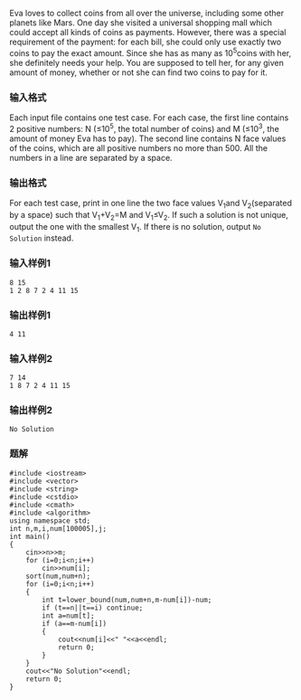 Eva loves to collect coins from all over the universe, including some other planets like Mars. One day she visited a universal shopping mall which could accept all kinds of coins as payments. However, there was a special requirement of the payment: for each bill, she could only use exactly two coins to pay the exact amount. Since she has as many as 10<sup>5</sup>coins with her, she definitely needs your help. You are supposed to tell her, for any given amount of money, whether or not she can find two coins to pay for it.
### 输入格式
Each input file contains one test case. For each case, the first line contains 2 positive numbers: N (≤10<sup>5</sup>, the total number of coins) and M (≤10<sup>3</sup>, the amount of money Eva has to pay). The second line contains N face values of the coins, which are all positive numbers no more than 500. All the numbers in a line are separated by a space.
### 输出格式
For each test case, print in one line the two face values V<sub>1</sub>and V<sub>2</sub>(separated by a space) such that V<sub>1</sub>+V<sub>2</sub>=M and V<sub>1</sub>≤V<sub>2</sub>. If such a solution is not unique, output the one with the smallest V<sub>1</sub>. If there is no solution, output `No Solution` instead.
### 输入样例1
```
8 15
1 2 8 7 2 4 11 15
```
### 输出样例1
```
4 11
```
### 输入样例2
```
7 14
1 8 7 2 4 11 15
```
### 输出样例2
```
No Solution
```

### 题解
```
#include <iostream>
#include <vector>
#include <string>
#include <cstdio>
#include <cmath>
#include <algorithm>
using namespace std;
int n,m,i,num[100005],j;
int main()
{
    cin>>n>>m;
    for (i=0;i<n;i++)
        cin>>num[i];
    sort(num,num+n);
    for (i=0;i<n;i++)
    {
        int t=lower_bound(num,num+n,m-num[i])-num;
        if (t==n||t==i) continue;
        int a=num[t];
        if (a==m-num[i])
        {
            cout<<num[i]<<" "<<a<<endl;
            return 0;
        }
    }
    cout<<"No Solution"<<endl;
    return 0;
}
```
